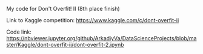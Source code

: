 My code for Don't Overfit! II (8th place finish)

Link to Kaggle competition: https://www.kaggle.com/c/dont-overfit-ii

Code link: https://nbviewer.jupyter.org/github/ArkadiyVa/DataScienceProjects/blob/master/Kaggle/dont-overfit-ii/dont-overfit-2.ipynb
